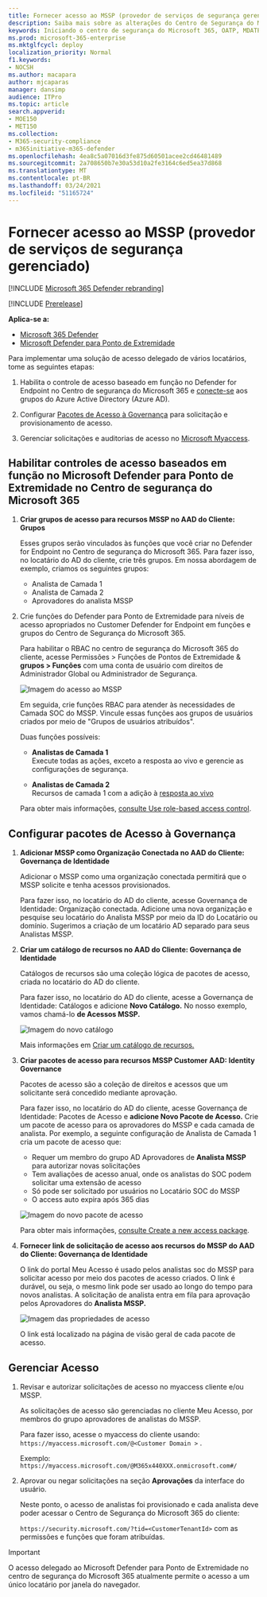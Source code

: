 ```yaml
---
title: Fornecer acesso ao MSSP (provedor de serviços de segurança gerenciado)
description: Saiba mais sobre as alterações do Centro de Segurança do Microsoft Defender para o centro de segurança do Microsoft 365
keywords: Iniciando o centro de segurança do Microsoft 365, OATP, MDATP, MDO, MDE, painel único de vidro, portal convergido, portal de segurança, portal de segurança do defender
ms.prod: microsoft-365-enterprise
ms.mktglfcycl: deploy
localization_priority: Normal
f1.keywords:
- NOCSH
ms.author: macapara
author: mjcaparas
manager: dansimp
audience: ITPro
ms.topic: article
search.appverid:
- MOE150
- MET150
ms.collection:
- M365-security-compliance
- m365initiative-m365-defender
ms.openlocfilehash: 4ea8c5a07016d3fe875d60501acee2cd46481489
ms.sourcegitcommit: 2a708650b7e30a53d10a2fe3164c6ed5ea37d868
ms.translationtype: MT
ms.contentlocale: pt-BR
ms.lasthandoff: 03/24/2021
ms.locfileid: "51165724"
---
```

# <a name="provide-managed-security-service-provider-mssp-access"></a>Fornecer acesso ao MSSP (provedor de serviços de segurança gerenciado) 

[!INCLUDE [Microsoft 365 Defender rebranding](../includes/microsoft-defender.md)]

[!INCLUDE [Prerelease](../includes/prerelease.md)]

**Aplica-se a:**

- [Microsoft 365 Defender](microsoft-365-defender.md)
- [Microsoft Defender para Ponto de Extremidade](https://go.microsoft.com/fwlink/p/?linkid=2154037)

Para implementar uma solução de acesso delegado de vários locatários, tome as seguintes etapas:

1. Habilita o controle de acesso baseado em função no Defender for Endpoint no Centro de segurança do Microsoft 365 e [conecte-se](/windows/security/threat-protection/microsoft-defender-atp/rbac) aos grupos do Azure Active Directory (Azure AD).

2. Configurar [Pacotes de Acesso à Governança](/azure/active-directory/governance/identity-governance-overview) para solicitação e provisionamento de acesso.

3. Gerenciar solicitações e auditorias de acesso no [Microsoft Myaccess](/azure/active-directory/governance/entitlement-management-request-approve).

## <a name="enable-role-based-access-controls-in-microsoft-defender-for-endpoint-in-microsoft-365-security-center"></a>Habilitar controles de acesso baseados em função no Microsoft Defender para Ponto de Extremidade no Centro de segurança do Microsoft 365

1. **Criar grupos de acesso para recursos MSSP no AAD do Cliente: Grupos**

    Esses grupos serão vinculados às funções que você criar no Defender for Endpoint no Centro de segurança do Microsoft 365. Para fazer isso, no locatário do AD do cliente, crie três grupos. Em nossa abordagem de exemplo, criamos os seguintes grupos:

    - Analista de Camada 1 
    - Analista de Camada 2 
    - Aprovadores do analista MSSP  


2. Crie funções do Defender para Ponto de Extremidade para níveis de acesso apropriados no Customer Defender for Endpoint em funções e grupos do Centro de Segurança do Microsoft 365.

    Para habilitar o RBAC no centro de segurança do Microsoft 365 do cliente, acesse Permissões > Funções de Pontos de Extremidade & **grupos > Funções** com uma conta de usuário com direitos de Administrador Global ou Administrador de Segurança.

    ![Imagem do acesso ao MSSP](../../media/mssp-access.png)

    Em seguida, crie funções RBAC para atender às necessidades de Camada SOC do MSSP. Vincule essas funções aos grupos de usuários criados por meio de "Grupos de usuários atribuídos".

    Duas funções possíveis:

    - **Analistas de Camada 1** <br>
      Execute todas as ações, exceto a resposta ao vivo e gerencie as configurações de segurança.

    - **Analistas de Camada 2** <br>
      Recursos de camada 1 com a adição à [resposta ao vivo](/windows/security/threat-protection/microsoft-defender-atp/live-response)

    Para obter mais informações, [consulte Use role-based access control](/windows/security/threat-protection/microsoft-defender-atp/rbac).



## <a name="configure-governance-access-packages"></a>Configurar pacotes de Acesso à Governança

1.  **Adicionar MSSP como Organização Conectada no AAD do Cliente: Governança de Identidade**
    
    Adicionar o MSSP como uma organização conectada permitirá que o MSSP solicite e tenha acessos provisionados. 

    Para fazer isso, no locatário do AD do cliente, acesse Governança de Identidade: Organização conectada. Adicione uma nova organização e pesquise seu locatário do Analista MSSP por meio da ID do Locatário ou domínio. Sugerimos a criação de um locatário AD separado para seus Analistas MSSP.

2. **Criar um catálogo de recursos no AAD do Cliente: Governança de Identidade**

    Catálogos de recursos são uma coleção lógica de pacotes de acesso, criada no locatário do AD do cliente.

    Para fazer isso, no locatário do AD do cliente, acesse a Governança de Identidade: Catálogos e adicione **Novo Catálogo.** No nosso exemplo, vamos chamá-lo **de Acessos MSSP.** 

    ![Imagem do novo catálogo](../../media/goverance-catalog.png)

    Mais informações em [Criar um catálogo de recursos.](/azure/active-directory/governance/entitlement-management-catalog-create)


3. **Criar pacotes de acesso para recursos MSSP Customer AAD: Identity Governance**

    Pacotes de acesso são a coleção de direitos e acessos que um solicitante será concedido mediante aprovação. 

    Para fazer isso, no locatário do AD do cliente, acesse Governança de Identidade: Pacotes de Acesso e **adicione Novo Pacote de Acesso.** Crie um pacote de acesso para os aprovadores do MSSP e cada camada de analista. Por exemplo, a seguinte configuração de Analista de Camada 1 cria um pacote de acesso que:

    - Requer um membro do grupo AD Aprovadores de **Analista MSSP** para autorizar novas solicitações
    - Tem avaliações de acesso anual, onde os analistas do SOC podem solicitar uma extensão de acesso
    - Só pode ser solicitado por usuários no Locatário SOC do MSSP
    - O access auto expira após 365 dias

    ![Imagem do novo pacote de acesso](../../media/new-access-package.png)

    Para obter mais informações, [consulte Create a new access package](/azure/active-directory/governance/entitlement-management-access-package-create).


4. **Fornecer link de solicitação de acesso aos recursos do MSSP do AAD do Cliente: Governança de Identidade**

    O link do portal Meu Acesso é usado pelos analistas soc do MSSP para solicitar acesso por meio dos pacotes de acesso criados. O link é durável, ou seja, o mesmo link pode ser usado ao longo do tempo para novos analistas. A solicitação de analista entra em fila para aprovação pelos Aprovadores do **Analista MSSP.**


    ![Imagem das propriedades de acesso](../../media/access-properties.png)

    O link está localizado na página de visão geral de cada pacote de acesso.

## <a name="manage-access"></a>Gerenciar Acesso 

1. Revisar e autorizar solicitações de acesso no myaccess cliente e/ou MSSP.

    As solicitações de acesso são gerenciadas no cliente Meu Acesso, por membros do grupo aprovadores de analistas do MSSP.

    Para fazer isso, acesse o myaccess do cliente usando:  `https://myaccess.microsoft.com/@<Customer Domain >` . 

    Exemplo:  `https://myaccess.microsoft.com/@M365x440XXX.onmicrosoft.com#/`   
2. Aprovar ou negar solicitações na seção **Aprovações** da interface do usuário.

     Neste ponto, o acesso de analistas foi provisionado e cada analista deve poder acessar o Centro de Segurança do Microsoft 365 do cliente: 

    `https://security.microsoft.com/?tid=<CustomerTenantId>` com as permissões e funções que foram atribuídas.

> [!IMPORTANT]
> O acesso delegado ao Microsoft Defender para Ponto de Extremidade no centro de segurança do Microsoft 365 atualmente permite o acesso a um único locatário por janela do navegador.